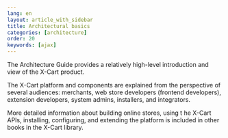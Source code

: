 ```yaml
---
lang: en
layout: article_with_sidebar
title: Architectural basics
categories: [architecture]
order: 20
keywords: [ajax]
---
```


The Architecture Guide provides a relatively high-level introduction and view of the X-Cart  product.

The X-Cart platform and components are explained from the perspective of several audiences: merchants, web store developers (frontend developers), extension developers, system admins, installers, and integrators.

More detailed information about building online stores, using t
he X-Cart APIs, installing, configuring, and extending the platform is included in other books in the X-Cart  library.